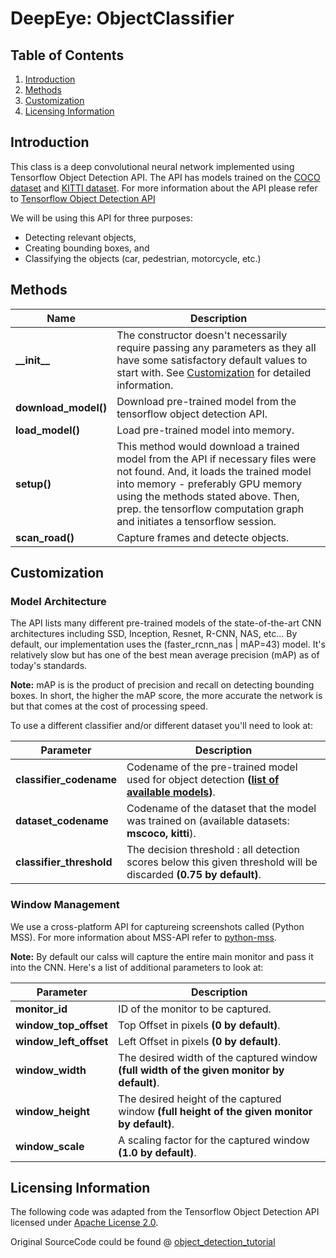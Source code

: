 # DeepEye: ObjectClassifier

## Table of Contents
1. [Introduction](#introduction)
2. [Methods](#methods)
3. [Customization](#customization)
4. [Licensing Information](#licensing-information)


## Introduction
This class is a deep convolutional neural network implemented using Tensorflow Object Detection API. The API has models trained on the [COCO dataset](http://cocodataset.org/#home) and [KITTI dataset](http://www.cvlibs.net/datasets/kitti/). For more information about the API please refer to [Tensorflow Object Detection API](https://github.com/tensorflow/models/tree/master/research/object_detection)

We will be using this API for three purposes:
- Detecting relevant objects,
- Creating bounding boxes, and
- Classifying the objects (car, pedestrian, motorcycle, etc.)


## Methods
Name | Description 
--- | ---
**\_\_init\_\_** | The constructor doesn't necessarily require passing any parameters as they all have some satisfactory default values to start with. See [Customization](#customization) for detailed information. 
**download_model()** | Download pre-trained model from the tensorflow object detection API.
**load_model()** | Load pre-trained model into memory.
**setup()** | This method would download a trained model from the API if necessary files were not found. And, it loads the trained model into memory - preferably GPU memory using the methods stated above. Then, prep. the tensorflow computation graph and initiates a tensorflow session.
**scan_road()** | Capture frames and detecte objects.


## Customization
### Model Architecture
The API lists many different pre-trained models of the state-of-the-art CNN architectures including SSD, Inception, Resnet, R-CNN, NAS, etc... By default, our implementation uses the (faster_rcnn_nas | mAP=43) model. It's relatively slow but has one of the best mean average precision (mAP) as of today's standards. 

**Note:** mAP is is the product of precision and recall on detecting bounding boxes. In short, the higher the mAP score, the more accurate the network is but that comes at the cost of processing speed.


To use a different classifier and/or different dataset you'll need to look at:

Parameter | Description 
--- | ---
**classifier_codename** | Codename of the pre-trained model used for object detection **([list of available models](https://github.com/tensorflow/models/blob/master/research/object_detection/g3doc/detection_model_zoo.md))**.
**dataset_codename** | Codename of the dataset that the model was trained on (available datasets: **mscoco, kitti**).
**classifier_threshold** | The decision threshold : all detection scores below this given threshold will be discarded **(0.75 by default)**.

### Window Management
We use a cross-platform API for captureing screenshots called (Python MSS). For more information about MSS-API refer to [python-mss](http://python-mss.readthedocs.io/examples.html).

**Note:** By default our calss will capture the entire main monitor and pass it into the CNN.
Here's a list of additional parameters to look at:

Parameter | Description 
--- | ---
**monitor_id** | ID of the monitor to be captured.
**window_top_offset** | Top Offset in pixels **(0 by default)**.
**window_left_offset** | Left Offset in pixels **(0 by default)**.
**window_width** | The desired width of the captured window **(full width of the given monitor by default)**.
**window_height** | The desired height of the captured window **(full height of the given monitor by default)**.
**window_scale** | A scaling factor for the captured window **(1.0 by default)**.


## Licensing Information
The following code was adapted from the Tensorflow Object Detection API licensed under [Apache License 2.0](https://github.com/tensorflow/models/blob/master/LICENSE).

Original SourceCode could be found @ [object_detection_tutorial](https://github.com/tensorflow/models/blob/master/research/object_detection/object_detection_tutorial.ipynb)
